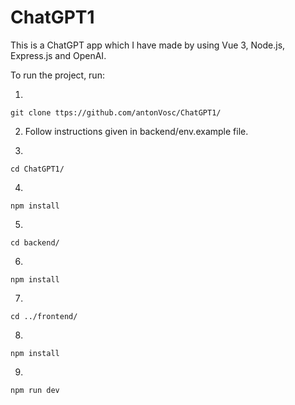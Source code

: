 # ChatGPT1
This is a ChatGPT app which I have made by using Vue 3, Node.js, Express.js and OpenAI.

To run the project, run:

1. 
```
git clone ttps://github.com/antonVosc/ChatGPT1/
```

2. Follow instructions given in backend/env.example file.

3. 
```
cd ChatGPT1/
```

4. 
```
npm install
```

5. 
```
cd backend/
```

6. 
```
npm install
```

7. 
```
cd ../frontend/
```

8. 
```
npm install
```

9. 
```
npm run dev
```